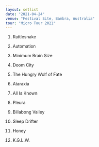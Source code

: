 ```yaml
---
layout: setlist
date: "2021-04-24"
venue: "Festival Site, Bambra, Australia"
tour: "Micro Tour 2021"
---
```



 1. Rattlesnake

 2. Automation

 3. Minimum Brain Size

 4. Doom City

 5. The Hungry Wolf of Fate

 6. Ataraxia

 7. All Is Known

 8. Pleura

 9. Billabong Valley

10. Sleep Drifter

11. Honey

12. K.G.L.W.


